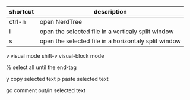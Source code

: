 shortcut|description
--------|-----------
ctrl-n|open NerdTree
i|open the selected file in a verticaly split window
s|open the selected file in a horizontaly split window

v                      visual mode
shift-v                visual-block mode

%                      select all until the end-tag

y                      copy  selected text
p                      paste selected text

gc                     comment out/in selected text
